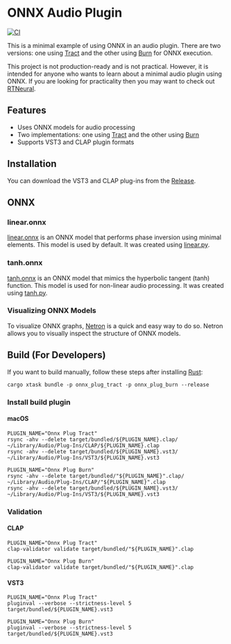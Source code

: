# ONNX Audio Plugin

[![CI](https://github.com/AkiyukiOkayasu/onnx_audio_plugin/actions/workflows/ci.yaml/badge.svg)](https://github.com/AkiyukiOkayasu/onnx_audio_plugin/actions/workflows/ci.yaml)

This is a minimal example of using ONNX in an audio plugin. There are two versions: one using [Tract](https://github.com/sonos/tract) and the other using [Burn](https://github.com/tracel-ai/burn) for ONNX execution.  

This project is not production-ready and is not practical. However, it is intended for anyone who wants to learn about a minimal audio plugin using ONNX. If you are looking for practicality then you may want to check out [RTNeural](https://github.com/jatinchowdhury18/RTNeural).

## Features

- Uses ONNX models for audio processing
- Two implementations: one using [Tract](https://github.com/sonos/tract) and the other using [Burn](https://github.com/tracel-ai/burn)
- Supports VST3 and CLAP plugin formats

## Installation

You can download the VST3 and CLAP plug-ins from the [Release](https://github.com/AkiyukiOkayasu/onnx_audio_plugin/releases/latest).

## ONNX

### linear.onnx

[linear.onnx](onnx/linear.onnx) is an ONNX model that performs phase inversion using minimal elements. This model is used by default. It was created using [linear.py](onnx/linear.py).

### tanh.onnx

[tanh.onnx](onnx/tanh.onnx) is an ONNX model that mimics the hyperbolic tangent (tanh) function. This model is used for non-linear audio processing. It was created using [tanh.py](onnx/tanh.py).

### Visualizing ONNX Models

To visualize ONNX graphs, [Netron](https://netron.app/) is a quick and easy way to do so. Netron allows you to visually inspect the structure of ONNX models.

## Build (For Developers)

If you want to build manually, follow these steps after installing [Rust](https://rustup.rs/):

```shell
cargo xtask bundle -p onnx_plug_tract -p onnx_plug_burn --release
```

### Install build plugin

#### macOS

```shell
PLUGIN_NAME="Onnx Plug Tract"
rsync -ahv --delete target/bundled/${PLUGIN_NAME}.clap/ ~/Library/Audio/Plug-Ins/CLAP/${PLUGIN_NAME}.clap
rsync -ahv --delete target/bundled/${PLUGIN_NAME}.vst3/ ~/Library/Audio/Plug-Ins/VST3/${PLUGIN_NAME}.vst3
```

```shell
PLUGIN_NAME="Onnx Plug Burn"
rsync -ahv --delete target/bundled/"${PLUGIN_NAME}".clap/ ~/Library/Audio/Plug-Ins/CLAP/"${PLUGIN_NAME}".clap
rsync -ahv --delete target/bundled/${PLUGIN_NAME}.vst3/ ~/Library/Audio/Plug-Ins/VST3/${PLUGIN_NAME}.vst3
```

### Validation

#### CLAP

```shell
PLUGIN_NAME="Onnx Plug Tract"
clap-validator validate target/bundled/"${PLUGIN_NAME}".clap
```

```shell
PLUGIN_NAME="Onnx Plug Burn"
clap-validator validate target/bundled/"${PLUGIN_NAME}".clap
```

#### VST3

```shell
PLUGIN_NAME="Onnx Plug Tract"
pluginval --verbose --strictness-level 5 target/bundled/${PLUGIN_NAME}.vst3
```

```shell
PLUGIN_NAME="Onnx Plug Burn"
pluginval --verbose --strictness-level 5 target/bundled/${PLUGIN_NAME}.vst3
```
